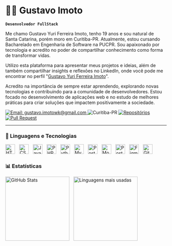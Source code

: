 # 🧑‍💻 Gustavo Imoto

**`Desenvolvedor FullStack`**

Me chamo Gustavo Yuri Ferreira Imoto, tenho 19 anos e sou natural de Santa Catarina, porém moro em Curitiba-PR. Atualmente, estou cursando Bacharelado em Engenharia de Software na PUCPR. Sou apaixonado por tecnologia e acredito no poder de compartilhar conhecimento como forma de transformar vidas.  

Utilizo esta plataforma para apresentar meus projetos e ideias, além de também compartilhar insights e reflexões no LinkedIn, onde você pode me encontrar no perfil "[Gustavo Yuri Ferreira Imoto](www.linkedin.com/in/gustavoimoto)".  

Acredito na importância de sempre estar aprendendo, explorando novas tecnologias e contribuindo para a comunidade de desenvolvedores. Estou focado no desenvolvimento de aplicações web e no estudo de melhores práticas para criar soluções que impactem positivamente a sociedade.

<p align="left">

<p align="left">
    <a href="mailto:gustavo.imotowk@gmail.com">
    <img
        alt="Email: gustavo.imotowk@gmail.com"
        title="Email: gustavo.imotowk@gmail.com"
        src="https://custom-icon-badges.demolab.com/badge/-gustavo.imotowk@gmail.com-red?style=for-the-badge&logo=mention&logoColor=white"
    />
</a>
        <img 
            alt="Curitiba-PR" 
            title="Curitiba-PR" 
            src="https://custom-icon-badges.demolab.com/badge/Curitiba-BRA-green?style=for-the-badge&logo=location&logoColor=white"
        />
    </a> 
    <a href="https://github.com/Gustavoimoto?tab=repositories">
        <img 
            alt="Repositórios" 
            title="Repositórios" 
            src="https://custom-icon-badges.demolab.com/badge/-My%20Repos-blue?style=for-the-badge&logoColor=white&logo=repo"
        />
    </a>
    <a href="(https://github.com/Gustavoimoto?tab=repositories">
        <img 
            alt="Pull Request" 
            title="Pull Request" 
            src="https://custom-icon-badges.demolab.com/badge/Pull%20Request-purple.svg?logo=pr"
        />
    </a>
</p>

---

### 🤖 Linguagens e Tecnologias

<img align="left" alt="HTML" title="HTML" width="30px" style="padding-right: 10px;" src="https://cdn.jsdelivr.net/gh/devicons/devicon@latest/icons/html5/html5-original.svg" />
<img align="left" alt="CSS" title="CSS" width="30px" style="padding-right: 10px;" src="https://cdn.jsdelivr.net/gh/devicons/devicon@latest/icons/css3/css3-original.svg" />
<img align="left" alt="JavaScript" title="JavaScript" width="30px" style="padding-right: 10px;" src="https://cdn.jsdelivr.net/gh/devicons/devicon@latest/icons/javascript/javascript-original.svg" />
<img align="left" alt="PHP" title="PHP" width="30px" style="padding-right: 10px;" src="https://cdn.jsdelivr.net/gh/devicons/devicon@latest/icons/php/php-original.svg" />
<img align="left" alt="Python" title="Python" width="30px" style="padding-right: 10px;" src="https://cdn.jsdelivr.net/gh/devicons/devicon@latest/icons/python/python-original.svg" />
<img align="left" alt="MySQL" title="MySQL" width="30px" style="padding-right: 10px;" src="https://cdn.jsdelivr.net/gh/devicons/devicon@latest/icons/mysql/mysql-original-wordmark.svg" />
<img align="left" alt="PostgreSQL" title="PostgreSQL" width="30px" style="padding-right: 10px;" src="https://cdn.jsdelivr.net/gh/devicons/devicon@latest/icons/postgresql/postgresql-original.svg" />
<img align="left" alt="MongoDB" title="MongoDB" width="30px" style="padding-right: 10px;" src="https://cdn.jsdelivr.net/gh/devicons/devicon@latest/icons/mongodb/mongodb-original.svg" />
<img align="left" alt="Postman" title="Postman" width="30px" style="padding-right: 10px;" src="https://cdn.jsdelivr.net/gh/devicons/devicon@latest/icons/postman/postman-original.svg" />
<img align="left" alt="Figma" title="Figma" width="30px" style="padding-right: 10px;" src="https://cdn.jsdelivr.net/gh/devicons/devicon@latest/icons/figma/figma-original.svg" />
<img align="left" alt="Git" title="Git" width="30px" style="padding-right: 10px;" src="https://cdn.jsdelivr.net/gh/devicons/devicon@latest/icons/git/git-original.svg" />

<br />
<br />

### 📊 Estatísticas

<p>
  <img 
      align="left" 
      alt="GitHub Stats" 
      height="200" 
      style="padding-right: 10px;" 
      src="https://github-readme-stats.vercel.app/api?username=Gustavoimoto&show_icons=true&theme=tokyonight&include_all_commits=true&locale=pt-br" 
  />

  <img 
      align="left" 
      alt="Linguagens mais usadas" 
      height="200" 
      src="https://github-readme-stats.vercel.app/api/top-langs/?username=Gustavoimoto&theme=tokyonight&layout=compact&custom_title=Tecnologias&langs_count=9" 
  />
</p>
